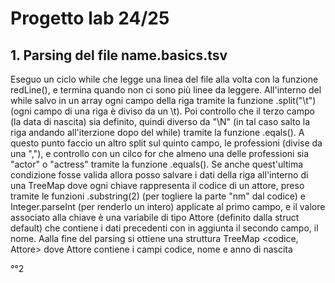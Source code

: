 # Progetto lab 24/25



## 1. Parsing del file name.basics.tsv  
Eseguo un ciclo while che legge una linea del file alla volta con la funzione redLine(), e termina quando non ci sono più linee da leggere. All'interno del while salvo in un array ogni campo della riga tramite la funzione .split("\\t") (ogni campo di una riga è diviso da un \t). Poi controllo che il terzo campo (la data di nascita) sia definito, quindi diverso da "\N" (in tal caso salto la riga andando all'iterzione dopo del while) tramite la funzione .eqals(). A questo punto faccio un altro split sul quinto campo, le professioni (divise da una ","), e controllo con un cilco for che almeno una delle professioni sia "actor" o "actress" tramite la funzione .equals(). Se anche quest'ultima condizione fosse valida allora posso salvare i dati della riga all'interno di una TreeMap dove ogni chiave rappresenta il codice di un attore, preso tramite le funzioni .substring(2) (per togliere la parte "nm" dal codice) e Integer.parseInt (per renderlo un intero) applicate al primo campo, e il valore associato alla chiave è una variabile di tipo Attore (definito dalla struct default) che contiene i dati precedenti con in aggiunta il secondo campo, il nome. Aalla fine del parsing si ottiene una struttura TreeMap <codice, Attore> dove Attore contiene i campi codice, nome e anno di nascita

°°2
